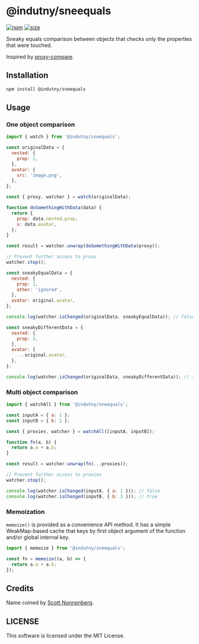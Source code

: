 # @indutny/sneequals

[![npm](https://img.shields.io/npm/v/@indutny/sneequals)](https://www.npmjs.com/package/@indutny/sneequals)
[![size](https://img.shields.io/bundlephobia/minzip/@indutny/sneequals)](https://bundlephobia.com/result?p=@indutny/sneequals)

Sneaky equals comparison between objects that checks only the properties that
were touched.

Inspired by [proxy-compare](https://github.com/dai-shi/proxy-compare).

## Installation

```sh
npm install @indutny/sneequals
```

## Usage

### One object comparison

```js
import { watch } from '@indutny/sneequals';

const originalData = {
  nested: {
    prop: 1,
  },
  avatar: {
    src: 'image.png',
  },
};

const { proxy, watcher } = watch(originalData);

function doSomethingWithData(data) {
  return {
    prop: data.nested.prop,
    x: data.avatar,
  };
}

const result = watcher.unwrap(doSomethingWithData(proxy));

// Prevent further access to proxy
watcher.stop();

const sneakyEqualData = {
  nested: {
    prop: 1,
    other: 'ignored',
  },
  avatar: original.avatar,
};

console.log(watcher.isChanged(originalData, sneakyEqualData)); // false

const sneakyDifferentData = {
  nested: {
    prop: 2,
  },
  avatar: {
    ...original.avatar,
  },
};

console.log(watcher.isChanged(originalData, sneakyDifferentData)); // true
```

### Multi object comparison

```js
import { watchAll } from '@indutny/sneequals';

const inputA = { a: 1 };
const inputB = { b: 2 };

const { proxies, watcher } = watchAll([inputA, inputB]);

function fn(a, b) {
  return a.a + a.b;
}

const result = watcher.unwrap(fn(...proxies));

// Prevent further access to proxies
watcher.stop();

console.log(watcher.isChanged(inputA, { a: 1 })); // false
console.log(watcher.isChanged(inputB, { b: 3 })); // true
```

### Memoization

`memoize()` is provided as a convenience API method. It has a simple
WeakMap-based cache that keys by first object argument of the function and/or
global internal key.

```js
import { memoize } from '@indutny/sneequals';

const fn = memoize((a, b) => {
  return a.a + a.b;
});
```

## Credits

Name coined by [Scott Nonnenberg](https://github.com/scottnonnenberg/).

## LICENSE

This software is licensed under the MIT License.
